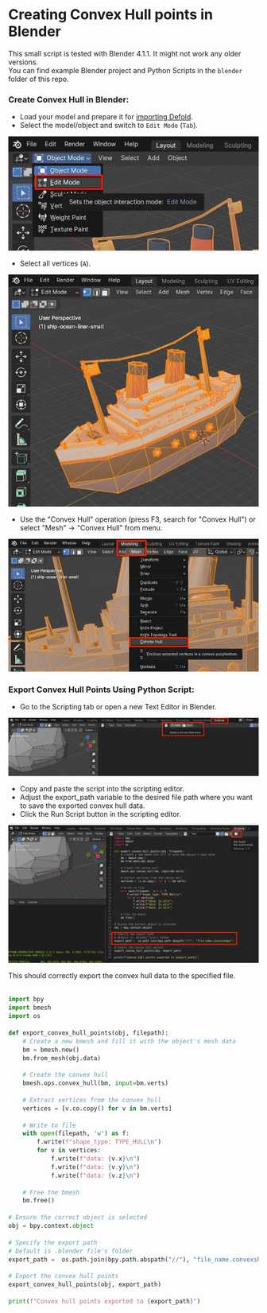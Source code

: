 # Creating Convex Hull points in Blender

This small script is tested with Blender 4.1.1. It might not work any older versions.  
You can find example Blender project and Python Scripts in the `blender` folder of this repo.


### Create Convex Hull in Blender:
- Load your model and prepare it for [importing Defold](https://defold.com/manuals/importing-models/#using-a-model).   
- Select the model/object and switch to `Edit Mode` (`Tab`).  

![Edit Mode](/.github/1.jpg?raw=true)

- Select all vertices (`A`).    

![Select all vertices](/.github/2.jpg?raw=true)

- Use the "Convex Hull" operation (press F3, search for "Convex Hull") or select "Mesh" -> "Convex Hull" from menu.   

![Convex Hull](/.github/3.jpg?raw=true)

### Export Convex Hull Points Using Python Script:

- Go to the Scripting tab or open a new Text Editor in Blender.  

![Text Editor](/.github/4.jpg?raw=true)


- Copy and paste the  script into the scripting editor.   
- Adjust the export_path variable to the desired file path where you want to save the exported convex hull data.    
- Click the Run Script button in the scripting editor.  

![Run Scrip](/.github/5.jpg?raw=true)

This should correctly export the convex hull data to the specified file.  

```python

import bpy
import bmesh
import os

def export_convex_hull_points(obj, filepath):
    # Create a new bmesh and fill it with the object's mesh data
    bm = bmesh.new()
    bm.from_mesh(obj.data)

    # Create the convex hull
    bmesh.ops.convex_hull(bm, input=bm.verts)

    # Extract vertices from the convex hull
    vertices = [v.co.copy() for v in bm.verts]

    # Write to file
    with open(filepath, 'w') as f:
        f.write(f"shape_type: TYPE_HULL\n")
        for v in vertices:
            f.write(f"data: {v.x}\n")
            f.write(f"data: {v.y}\n")
            f.write(f"data: {v.z}\n")

    # Free the bmesh
    bm.free()

# Ensure the correct object is selected
obj = bpy.context.object

# Specify the export path
# Default is .blender file's folder
export_path =  os.path.join(bpy.path.abspath("//"), "file_name.convexshape")

# Export the convex hull points
export_convex_hull_points(obj, export_path)

print(f"Convex hull points exported to {export_path}")


```
